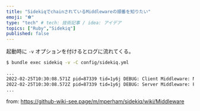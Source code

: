 ```yaml
---
title: "SidekiqでchainされているMiddlewareの順番を知りたい"
emoji: "⚽"
type: "tech" # tech: 技術記事 / idea: アイデア
topics: ["Ruby","Sidekiq"]
published: false
---
```


起動時に `-v` オプションを付けるとログに流れてくる。

```bash
$ bundle exec sidekiq -v -C config/sidekiq.yml

...
2022-02-25T10:30:08.571Z pid=87339 tid=1y6j DEBUG: Client Middleware: NewRelic::SidekiqInstrumentation::Client, HogeLogger::Client
2022-02-25T10:30:08.572Z pid=87339 tid=1y6j DEBUG: Server Middleware: Foo::Middleware::Server, NewRelic::SidekiqInstrumentation::Server, HogeLogger::Server
...
```

from: https://github-wiki-see.page/m/mperham/sidekiq/wiki/Middleware
